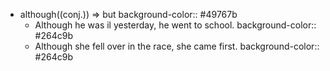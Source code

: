 - although((conj.)) => but
  background-color:: #49767b
	- Although he was il yesterday, he went to school.
	  background-color:: #264c9b
	- Although she fell over in the race, she came first.
	  background-color:: #264c9b
